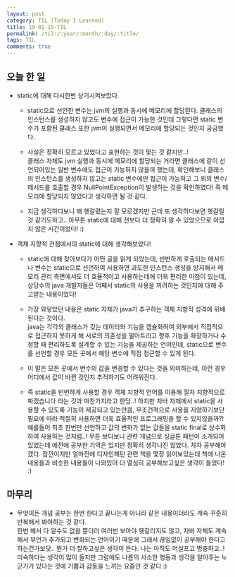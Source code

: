 ```yaml
---
layout: post
category: TIL (Today I Learned)
title: 19-01-15-TIL
permalink: /til:/:year/:month/:day/:title/
tags: TIL
comments: true
---
```


## 오늘 한 일
- static에 대해 다시한번 상기시켜보았다. 
    - static으로 선언한 변수는 jvm의 실행과 동시에 메모리에 할당된다.
    클래스의 인스턴스를 생성하지 않고도 변수에 접근이 가능한 것인데
    그렇다면 static 변수가 포함된 클래스 또한 jvm이 실행되면서 메모리에 할당되는 것인지 궁금했다. 

    - 사실은 정확히 모르고 있었다고 표현하는 것이 맞는 것 같지만..!   
    클래스 자체도 jvm 실행과 동시에 메모리에 할당되는 거라면
    클래스에 같이 선언되어있는 일반 변수에도 접근이 가능하지 않을까 했는데, 
    확인해보니 클래스의 인스턴스를 생성하지 않고는 static 변수에만 접근이 가능하고 
    그 외의 변수/메서드를 호출할 경우 NullPointException이 발생하는 것을 확인하였다! 
    즉 메모리에 할당되지 않았다고 생각하면 될 것 같다.

    - 지금 생각하다보니 왜 헷갈렸는지 잘 모르겠지만 근데 또 생각하다보면 헷갈릴 것 같기도하고..
    아무튼 static에 대해 전보다 더 정확히 알 수 있었으므로 아깝지 않은 시간이었다! :)


- 객체 지향적 관점에서의 static에 대해 생각해보았다!
    - static에 대해 찾아보다가 어떤 글을 읽게 되었는데, 빈번하게 호출되는 메서드나 변수는 
    static으로 선언하여 사용하면 과도한 인스턴스 생성을 방지해서
    메모리 관리 측면에서도 더 효율적이고 사용하는데에 더욱 편리한 이점이 있는데, 
    상당수의 java 개발자들은 어째서 static의 사용을 꺼려하는 것인지에 대해 주고받는 내용이었다!

    - 가장 와닿았던 내용은 static 자체가 java가 추구하는 객체 지향적 성격에 위배된다는 것이다.  
    java는 각각의 클래스가 갖는 데이터와 기능을 캡슐화하여 외부에서 직접적으로 접근하지 못하게 해 
    서로의 의존성을 떨어트리고 향후 기능을 확장하거나 수정할 때 편리하도록 설계할 수 있는 기능을 제공하는 언어인데, 
    static으로 변수를 선언할 경우 모든 곳에서 해당 변수에 직접 접근할 수 있게 된다.
    - 이 말은 모든 곳에서 변수의 값을 변경할 수 있다는 것을 의미하는데, 이런 경우 어디에서 값이 바뀐 것인지 추적하기도 어려워진다.
    
    - 즉 static을 빈번하게 사용할 경우 객체 지향적 언어를 이용해 절차 지향적으로 짜겠습니다 라는 것과 마찬가지라고 한당..!
    하지만 자바 자체에서 static을 사용할 수 있도록 기능이 제공되고 있는만큼, 무조건적으로 사용을 지양하기보단 필요에 따라
    적절히 사용하면 더욱 효율적인 프로그래밍을 할 수 있지않을까?! 예를들어 최초 한번만 선언하고 값의 변화가 없는 값들을
    static final로 상수화하여 사용하는 것처럼..! 무튼 보다보니 관련 개념으로 싱글톤 패턴이 소개되어 있었는데 예전에 공부한 기억은 있지만 
    정확히 생각나진 않았다. 차차 공부해야겠다. 잠깐이지만 얼마전에 디자인패턴 관련 책을 몇장 읽어보았는데 책에 나온 
    내용들과 비슷한 내용들이 나와있어 더 열심히 공부해보고싶은 생각이 들었다! :)
     
      
## 마무리
- 무엇이든 개념 공부는 한번 한다고 끝나는게 아니라 같은 내용이더라도 계속 꾸준히 반복해서 봐야하는 것 같다.  
한번 해서 다 알수도 없을 뿐더러 여러번 보아야 헷갈리지도 않고, 자바 자체도 계속해서 무언가 추가되고 변화되는 언어이기 때문에 
그래서 끊임없이 공부해야 한다고 하는건가보닷.. 뭔가 더 잘하고싶은 생각이 든다. 
나는 아직도 어설프고 멍충하고..! 미숙하다는 생각이 많이 들지만 그럼에도 나름의 사소한 행동과 생각을 알아주는 
누군가가 있다는 것에 기쁨과 감동을 느끼는 요즘인 것 같다 :) 
